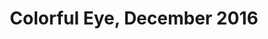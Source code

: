 ---
title: Colorful Eye, December 2016
showTitle: true
image: /img/drawings/colorfuleye.jpg
materials: pencil, colored pencils, white sharpie
description:
---